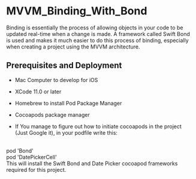 # MVVM_Binding_With_Bond

Binding is essentially the process of allowing objects in your code to be updated real-time when a change is made. A framework called Swift Bond is used and makes it much easier to do this process of binding, especially when creating a project using the MVVM architecture.
<br />

## Prerequisites and Deployment

- Mac Computer to develop for iOS
- XCode 11.0 or later
- Homebrew to install Pod Package Manager
- Cocoapods package manager

- If You manage to figure out how to initiate cocoapods in the project (Just Google it), in your podfile write this:
<br/>
pod 'Bond'
<br />
pod 'DatePickerCell'

<br />
This will install the Swift Bond and Date Picker cocoapod frameworks required for this project.



